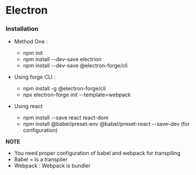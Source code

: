 # Electron

### Installation 
* Method One : 
  * npm init 
  * npm install --dev-save electrion
  * npm install --dev-save @electron-forge/cli

* Using forge CLI : 
  * npm install -g @electron-forge/cli
  * npx electron-forge init --template=webpack


* Using react
  * npm install --save react react-dom
  * npm install @babel/preset-env @babel/preset-react --save-dev (for configuration)

**NOTE**
* You need proper configuration of babel and webpack for transpiling
* Babel = Is a transpiler
* Webpack : Webpack is bundler
